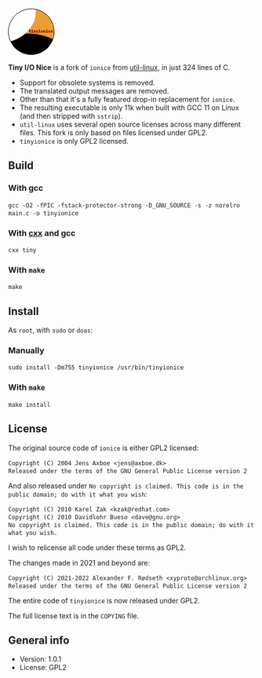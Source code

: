 ![tinyionice](img/tinyionice.png)

**Tiny I/O Nice** is a fork of `ionice` from [util-linux](https://github.com/karelzak/util-linux), in just 324 lines of C.

* Support for obsolete systems is removed.
* The translated output messages are removed.
* Other than that it's a fully featured drop-in replacement for `ionice`.
* The resulting executable is only 11k when built with GCC 11 on Linux (and then stripped with `sstrip`).
* `util-linux` uses several open source licenses across many different files. This fork is only based on files licensed under GPL2.
* `tinyionice` is only GPL2 licensed.


## Build

### With gcc

    gcc -O2 -fPIC -fstack-protector-strong -D_GNU_SOURCE -s -z norelro main.c -o tinyionice

### With [cxx](https://github.com/xyproto/cxx) and gcc

    cxx tiny

### With `make`

    make

## Install

As `root`, with `sudo` or `doas`:

### Manually

    sudo install -Dm755 tinyionice /usr/bin/tinyionice

### With `make`

    make install

## License

The original source code of `ionice` is either GPL2 licensed:

```
Copyright (C) 2004 Jens Axboe <jens@axboe.dk>
Released under the terms of the GNU General Public License version 2
```

And also released under `No copyright is claimed. This code is in the public domain; do with it what you wish`:

```
Copyright (C) 2010 Karel Zak <kzak@redhat.com>
Copyright (C) 2010 Davidlohr Bueso <dave@gnu.org>
No copyright is claimed. This code is in the public domain; do with it what you wish.
```

I wish to relicense all code under these terms as GPL2.

The changes made in 2021 and beyond are:

```
Copyright (C) 2021-2022 Alexander F. Rødseth <xyproto@archlinux.org>
Released under the terms of the GNU General Public License version 2
```

The entire code of `tinyionice` is now released under GPL2.

The full license text is in the `COPYING` file.


## General info

* Version: 1.0.1
* License: GPL2

